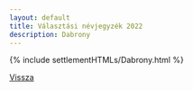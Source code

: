 ```yaml
---
layout: default
title: Választási névjegyzék 2022
description: Dabrony
---
```


{% include settlementHTMLs/Dabrony.html %}

[Vissza](../)